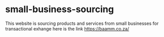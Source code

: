 # small-business-sourcing
This website is sourcing products and services from small businesses for transactional exhange
here is the link https://baamm.co.za/
